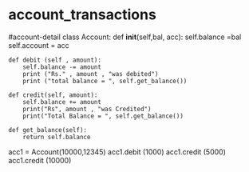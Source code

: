 # account_transactions
#account-detail
class Account:
    def __init__(self,bal, acc):
        self.balance =bal
        self.account = acc

    def debit (self , amount):
        self.balance -= amount
        print ("Rs." , amount , "was debited") 
        print ("total balance = ", self.get_balance())

    def credit(self, amount):
        self.balance += amount
        print("Rs", amount , "was Credited")  
        print("Total Balance = ", self.get_balance())

    def get_balance(self):
        return self.balance 
acc1 = Account(10000,12345) 
acc1.debit (1000)
acc1.credit (5000)
acc1.credit (10000)










